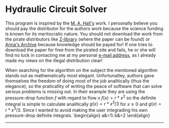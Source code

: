 # Hydraulic Circuit Solver

This program is inspired by the [M. A. Hall's](https://onlinelibrary.wiley.com/doi/abs/10.1002/net.3230060204) work.
I personally believe you should pay the distributor for the authors work because the science funding is known for its meritocratic nature.
You should not download the work from the pirate distributors like [Z-library](https://z-lib.io/) (where the paper can be found) or [Anna's Archive](https://annas-archive.org/) because knowledge should be payed for!
If one tries to download the paper for free from the pirated site and fails, he or she will find no luck in contacting me at my personal [e-mail address](j.krtolacic@gmail.com),
as I already made my views on the illegal distribution clear!

When searching for the algorithm on the subject the menitoned algorithm stands out as mathematically most elegant.
Unfortunatley, authors gave themselves the freedom of doing most of the job analitically (thus the elegance), so the praticallity of writing the peace of software that can solve serious problems is missing out. In their example they are using the pressure-drop function $f$ with regard to flow $x$ $f(x)=r*x^2$ so the definite integral is simple to calculate analitically $g(x)=r*x^3/3$ for $x\geq 0$ and $g(x)=r*x^3/3$. Since I wanted to avoid making the user integrading his own pressure-drop definite integrals.
\begin{align}
a&=1\\
b&=2
\end{align}

<!---
The authors do not provide us with the code they are mentioning in the paper, but from the context of the paper it can be deducted that their code is not very flexible, it would seem that every new system must be described by hand (much such codes can be found on github, written by good mathematicians with poor programming skills, Matlab seems to be their programming language of choice).

This code is made to be flexible and user friendly, user must provide only the necessary information about the system and the software will do the rest (like calculating the analytic definite integral of a polynomial).

The program takes as input a list containing two pieces of information about inlet nodes: their inflow and outflow nodes, and the pressure-flow characteristic points. The output is the stationary pressure-flow state of a given system[^1].
The authors only mention the dp-x functions representing trošila (valves, pipe bends, wires, resistors...), the ones whose pressure drop is zero with flow being zero.
The izvori (pumps or batteries) are not mentioned.
I have no idea how simple description of such elements will effect the uniqueness of the solution, but they can be implemeted in the code.
The electric machine is especially interesting in this regard since it can behave as a generator, a motor and a brake (PROVJERI).
TREBA IMPLEMENTIRAT VERZIJU S KOMPLEKSNIM BROJEVIMA DA SE MOGU ANALIZIRAT IZMJENIČNE MREŽE.
The solver solves for stationary state, so making AC network solver required mere implementation of complex number calculus.

The program then calculates the (n-1)-degree polynomial for a given set of n points[^2] using Lagrange interpolation.
The polynomial function and its integral, both necessary for the algorithm to work, are calculated analytically, ensuring speed and precision for further programs based on this one.

An arbitrary tree in a graph is constructed using a depth-first search (DFS) recursive algorithm.

The incidence matrix B and the fundamental circuit matrix G are both represented as functions of their row and column inputs.


;QUESTIONABLE, SEE incidence-matrix "functions.scm"@54.7
Scheme allows great flexibility in naming the nodes and links.
Links need not be named at all, if the user wants, he can add comment next to the link he is describing (see example system).

## Comments on some part of the algorithm

Author has written the paper in a very concise manner, with the assumption of the readers familiarity with the mathematical and physical underlings of the calculated phenomena.
This text is written from a more modest point of view by a person whose mathematical knowledge is far closer to the average Joe's.

Upon examination of the flow conservation equation Bx=0 its nature becomes intuitive.
First we check the dimensionality,
the transformation B transforms the n-dimensional flow vector (where n is the number of links)
to the m-dimensional node source-of-mass-flow vector, taken to be zero in all nodes.
The mass sources (and sinks, having negative sign) representing the systems boundary are eliminated by connecting the fictional node 0 to all the nodes.
The solver solves for stationary state, so no accumulation of mass in the system is allowed, this condition ensures zero sum inflow on the constant-pressure and constant-flow nodes, which, in turn, ensures no mass source of the fictitious link 0, connected to all constant-pressure and constant-flow nodes.
That is the reasoning behind introducing the fictitious node 0, creating a network of sourceless nodes, poorly explained in the original work.
The usage of incidence matrix B in the 
-->



----------------------------------------------------------------------
[^1]: Users must ensure the uniqueness of the solution. The authors assumed that the pressure-flow functions used are monotonic and increasing and proved the uniqueness of the solution with that assumption. However, the general polynomial allowed for user input does not always satisfy those conditions. [My Master's thesis](https://zir.nsk.hr/islandora/object/fsb%3A9362) partially covers hydraulic instabilities caused by the multiple solutions to the pressure-flow equation (N-curve). Reader interested in the subject who does not read Croatian is encouraged to explore literature cited in that work. 

[^2]: The degree can be smaller if you decide to overdetermine the polynomial, it does not cause bugs.
The example of overdetermination of the polynomial would be describing a line with three colinear points.




